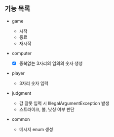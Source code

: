 ## 기능 목록
- game
  - 시작
  - 종료
  - 재시작

- computer
  - [x] 중복없는 3자리의 임의의 숫자 생성

- player
  - 3자리 숫자 입력

- judgment
  - 값 잘못 입력 시 IllegalArgumentException 발생
  - 스트라이크, 볼, 낫싱 여부 판단

- common
  - 메시지 enum 생성

